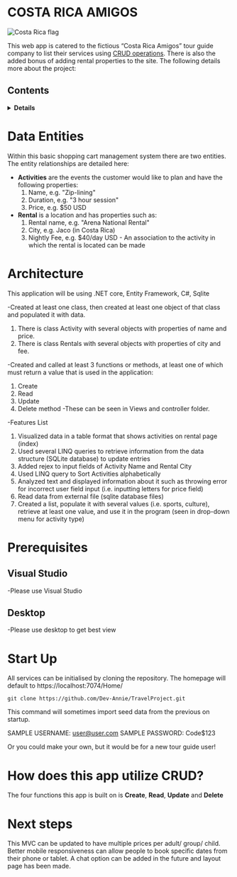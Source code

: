 # COSTA RICA AMIGOS

![Costa Rica flag]( https://www.crwflags.com/fotw/images/c/cr.gif)


This web app is catered to the fictious “Costa Rica Amigos” tour guide company to list their services using [CRUD operations](https://en.wikipedia.org/wiki/Create,_read,_update_and_delete).
There is also the added bonus of adding rental properties to the site.  The following details more about the project: 

## Contents

<details>
<summary><strong>Details</strong></summary>

-   [Data Entities](#data-entities)

-   [Architecture](#architecture)
-   [Prerequisites](#prerequisites)
-   [Start Up](#start-up)
-   [What does this CRUD app do?](#How-does-this-app-utilize-CRUD?) 
    -   [Create Operations]
    -   [Read Operations]
    -   [Update Operations]
    -   [Delete Operations]
-   [Next Steps](#next-steps)

</details>

# Data Entities


Within this basic shopping cart management system there are two entities.   The entity relationships are detailed here: 


-    **Activities** are the events the customer would like to plan and have the following properties: 
      1. Name, e.g. "Zip-lining"
      2. Duration, e.g. "3 hour session"
      3. Price, e.g. $50 USD
-    **Rental** is a location and has properties such as:  
      1. Rental name, e.g. "Arena National Rental"
      2. City, e.g. Jaco (in Costa Rica)
      3. Nightly Fee, e.g. $40/day USD
    -   An association to the activity in which the rental is located can be made

# Architecture

This application will be using .NET core, Entity Framework, C#, Sqlite 

-Created at least one class, then created at least one object of that class and populated it with data.
 1. There is class Activity with several objects with properties of name and price.
 2. There is class Rentals with several objects with properties of city and fee.

-Created and called at least 3 functions or methods, at least one of which must return a value that is used in the application:
1. Create
2. Read
3. Update
4. Delete method
-These can be seen in Views and controller folder.

-Features List 
1. Visualized data in a table format that shows activities on rental page (index)
2. Used several LINQ queries to retrieve information from the data structure (SQLite database) to update entries 
3. Added rejex to input fields of Activity Name and Rental City
4. Used LINQ query to Sort Activities alphabetically
5. Analyzed text and displayed information about it such as throwing error for incorrect user field input (i.e. inputting letters for price field)
6. Read data from external file (sqlite database files)
7. Created a list, populate it with several values (i.e. sports, culture), retrieve at least one value, and use it in the program (seen in drop-down menu for activity type)



# Prerequisites

## Visual Studio

-Please use Visual Studio

## Desktop

-Please use desktop to get best view

# Start Up

All services can be initialised by cloning the repository.  The homepage will default to
https://localhost:7074/Home/

```console
git clone https://github.com/Dev-Annie/TravelProject.git

```

This command will sometimes import seed data from the previous on startup.

SAMPLE USERNAME: user@user.com
SAMPLE PASSWORD: Code$123

Or you could make your own, but it would be for a new tour guide user!


# How does this app utilize CRUD?

The four functions this app is built on is **Create**, **Read**, **Update** and **Delete** 


# Next steps

This MVC can be updated to have multiple prices per adult/ group/ child.  
Better mobile responsiveness can allow people to book specific dates from their phone or tablet.
A chat option can be added in the future and layout page has been made.
